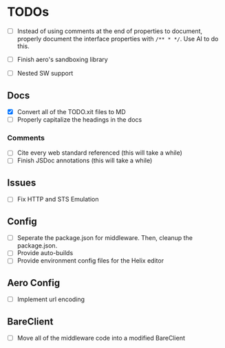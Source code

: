 # TODOs

- [ ] Instead of using comments at the end of properties to document, properly document the interface properties with `/** * */`. Use AI to do this.

- [ ] Finish aero's sandboxing library

- [ ] Nested SW support

## Docs

- [x] Convert all of the TODO.xit files to MD
- [ ] Properly capitalize the headings in the docs

### Comments

- [ ] Cite every web standard referenced (this will take a while)
- [ ] Finish JSDoc annotations (this will take a while)

## Issues

- [ ] Fix HTTP and STS Emulation

## Config

- [ ] Seperate the package.json for middleware. Then, cleanup the package.json.
- [ ] Provide auto-builds
- [ ] Provide environment config files for the Helix editor

## Aero Config

- [ ] Implement url encoding

## BareClient

- [ ] Move all of the middleware code into a modified BareClient
